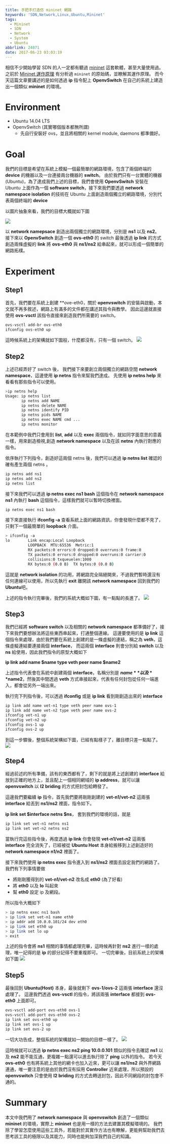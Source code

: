 ```yaml
---
title: 手把手打造仿 mininet 網路
keywords: 'SDN,Network,Linux,Ubuntu,Mininet'
tags:
  - Mininet
  - SDN
  - Network
  - System
  - Ubuntu
abbrlink: 24071
date: 2017-06-23 03:03:19
---
```


相信不少開始學習 SDN 的人一定都有聽過 [mininet](http://mininet.org/) 這套軟體，甚至大量使用過。
之前於 [Mininet 運作原理](https://www.hwchiu.com/2014-08-19-mininet-parsing.html) 有分析過 `mininet` 的原始碼，並瞭解其運作原理。
而今天這篇文章要講述的是如何透過 **ip** 指令配上 **OpenvSwitch** 在自己的系統上建造出一個類似 **mininet** 的環境。

<!--more-->
# Environment
- Ubuntu 14.04 LTS
- OpenvSwitch (其實哪個版本都無所謂)
    - 先自行安裝好 ovs，並且將相關的 kernel module, daemons 都準備好。

# Goal
我們的目標是希望在系統上模擬一個最簡單的網路環境，包含了兩個終端的 **device** 的機器以及一台連接兩台機器的 **switch**。
由於我們只有一台實體的機器 (Ubuntu)，為了達成我們上述的目標，我們會使用 **OpenvSwitch** 安裝在 Ubuntu 上面作為一個 **software switch**，接下來我們要透過 **network namespace isolation** 的技術在 Ubuntu 上面創造兩個獨立的網路環境，分別代表兩個終端的 **device**

以圖片抽象來看，我們的目標大概就如下圖

![](http://i.imgur.com/02gIXfD.jpg)

以 **network namepsace** 創造出兩個獨立的網路環境，分別是 **ns1** 以及 **ns2**。
接下來以 **OpenvSwitch** 創造一個 **ovs-eth0** 的 switch
最後透過 **ip link** 的方式創造兩條虛擬的 **link** 將 **ovs-eth0** 與 **ns1/ns2** 給串起來，就可以形成一個簡單的網路拓樸。


# Experiment
## Step1
首先，我們要在系統上創建 **ove-eth0，關於 **openvswitch** 的安裝與啟動，本文就不再多敘述，網路上有滿多的文件都在講述其指令與教學。
因此這邊就直接使用 **ovs-vsctl** 該指令直接來創造我們所需要的 switch。

```bash
ovs-vsctl add-br ovs-eth0
ifconfig ovs-eth0 up
```

這時候系統上的架構就如下圖般，什麼都沒有，只有一個 switch。
![](http://i.imgur.com/A7BMUXD.jpg)

## Step2
上述已經弄好了 switch 後， 我們接下來要創立兩個獨立的網路空間 **network namespace**，這邊使用 **ip netns** 指令來幫我們達成。
先使用 **ip netns help** 來看看有那些指令可以使用。

```bash
>ip netns help
Usage: ip netns list
       ip netns add NAME
       ip netns delete NAME
       ip netns identify PID
       ip netns pids NAME
       ip netns exec NAME cmd ...
       ip netns monitor
```

在本範例中我們只會用到 **list**, **add** 以及 **exec** 兩個指令，就如同字面意思的意義一樣，用來創造檢視,創造 **network namespace** 以及在該 **netns** 內執行對應的指令。

依序執行下列指令，創造好這兩個 netns 後，我們可以透過 **ip netns list** 確認的確有產生兩個 netns 。

```bash
ip netns add ns1
ip netns add ns2
ip netns list
```

接下來我們可以透過 **ip netns exec ns1 bash** 這個指令在 **network namespace ns1** 內執行 **bash** 這個指令，這樣我們就可以暫時切換裡面。
```bash
ip netns exec ns1 bash
```

接下來直接執行 **ifconfig -a** 查看系統上面的網路資訊，你會發現什麼都不見了，只剩下一個最簡單的 **loopback** 介面。
```bash
> ifconfig -a
lo        Link encap:Local Loopback  
          LOOPBACK  MTU:65536  Metric:1
          RX packets:0 errors:0 dropped:0 overruns:0 frame:0
          TX packets:0 errors:0 dropped:0 overruns:0 carrier:0
          collisions:0 txqueuelen:1000 
          RX bytes:0 (0.0 B)  TX bytes:0 (0.0 B)
```
這就是 **network isolation** 的功用，將網路完全隔絕開來，不過我們暫時還沒有任何連線可以使用，所以先執行 **exit** 離開該 **network namespace** 回到我們的 **Ubuntu**吧。

上述的指令執行完畢後，我們的系統大概如下圖，有一點點的長進了。
![](http://i.imgur.com/zzbxLwQ.jpg)

## Step3
我們已經將 **software switch** 以及相關的 **network namespace** 都準備好了，接下來我們要想辦法將這些東西串起來，打通整個連線。
這邊要使用的是 **ip link** 這個指令來處理，由於我們要在系統上創建的是一條虛擬的連結，稱之為 **veth**，這條虛擬連結要連接兩個 **interface**， 而這兩個 **interface** 則會分別給 **switch** 以及 **ns** 給使用，因此我們指令的原型大概如下

**ip link add name $name type veth peer name $name2**

上述指令代表會在系統中創建兩個 **interface**，名稱分別是 **$name** 以及 **$name2**，然後其中間透過 **veth** 方式串接起來，代表有任何封包從任何一端進入，都會從另外一端出來。

執行完下列指令後，可以透過 **ifconfig** 或是 **ip link** 看到剛創造出來的 **interface**

```bash
ip link add name vet-n1 type veth peer name ovs-1
ip link add name vet-n2 type veth peer name ovs-2
ifconfig vet-n1 up
ifconfig vet-n2 up
ifconfig ovs-1 up
ifconfig ovs-2 up
```

到這一步驟後，整個系統架構如下圖，已經有點樣子了，離目標只差一點點了。
![](http://i.imgur.com/Ek4X7S8.jpg)

## Step4
經過前述的所有準備，該有的東西都有了，剩下的就是將上述創建的 **interface** 給放到正確的地方上，並且配上一個相同網域的 **ip address**，就可以讓 **openvswitch** 以 **l2 briding** 的方式把封包給轉發了。

這邊我們要繼續 **ip** 指令，首先我們要將剛剛創建的 **vet-n1/vet-n2** 這兩張 **interface** 給丟到 **ns1/ns2** 裡面，指令如下。

**ip link set $interface netns $ns**， 套到我們的環境的話，就是

```bash
ip link set vet-n1 netns ns1
ip link set vet-n2 netns ns2
```

當執行完這些指令後，再度透過 **ip link** 你會發現 **vet-n1/vet-n2** 這兩張 **interface** 完全消失了，已經被從 **Ubuntu Host** 本身給搬移到上述創造好的 **network namespace** **n1/n2** 裡面了。

接下來我們使用 **ip netns exec** 指令進入到 **ns1/ns2** 裡面去設定我們的網路了。
我們有下列事情要做
- 將剛剛獲得到的 **vet-n1/vet-n2** 改名成 **eth0** (為了好看)
- 將 **eth0** 以及 **lo** 叫起來
- 幫 **eth0** 設定 ip 及網段。

所以指令大概如下

```bash
> ip netns exec ns1 bash
> ip link set vet-n1 name eth0
> ip addr add 10.0.0.101/24 dev eth0
> ip link set eth0 up
> ip link set lo up
> exit
```

上述的指令會將 **ns1** 相關的事情都處理完畢，這時候再針對 **ns2** 進行一樣的處理，唯一記得的是 **ip** 的部分記得不要重複即可。
一切完畢後，目前系統上的架構如下圖
![](http://i.imgur.com/gC3zpKs.jpg)

## Step5

最後回到 **Ubuntu(Host)** 本身，最後就剩下 **ovs-1/ovs-2** 這兩張 **interface** 還沒處理了。
這邊我們透過 **ovs-vsctl** 的指令，將該兩張 **interface** 都接到 **ovs-eth0** 上面即可。

```bash
ovs-vsctl add-port ovs-eth0 ovs-1
ovs-vsctl add-port ovs-eth0 ovs-2
ip link set ovs-eth0 up
ip link set ovs-1 up
ip link set ovs-2 up
```
一切大功告成，整個系統的架構就如一開始的目標一樣了。
![](http://i.imgur.com/02gIXfD.jpg)

這時候就可以透過 **ip netns exec ns2 ping 10.0.0.101** 類似的指令去確認 **ns1** 以及 **ns2** 能不能互通，更複雜一點還可以進去執行除了 **ping** 以外的指令。
若今天 **ovs-eth0** 也有將系統上其他的網卡也加入近來，更可以讓 **ns1/ns2** 與外界網路連通，唯一要注意的是由於我們沒有採用 **Controller** 近來處理，所以預設的 **openvswitch** 只會使用 **l2 briding** 的方式去轉送封包，因此不同網段的封包會不通的。

# Summary

本文中我們用了 **network namespace** 與 **openvswitch** 創造了一個類似 **mininet** 的環境，實際上 **mininet** 也是用一樣的方法去建置其模擬環境的。
我們除了學習怎麼使用這些工具外，若能對於其實作方法也有瞭解，更能夠幫助我們去思考該工具的極限以及其能力，同時也能夠加深我們自己的知識。
